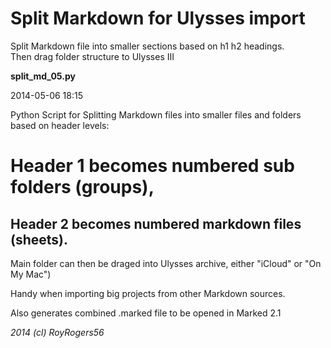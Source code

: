 # Split Markdown for Ulysses import

Split Markdown file into smaller sections based on h1 h2 headings.   
Then drag folder structure to Ulysses III

**split\_md\_05.py**

2014-05-06 18:15 

Python Script for Splitting Markdown files into smaller files and folders
based on header levels:  
  # Header 1 becomes numbered sub folders (groups),   
  ## Header 2 becomes numbered markdown files (sheets).

Main folder can then be draged into Ulysses archive, either "iCloud" or "On My Mac")

Handy when importing big projects from other Markdown sources.

Also generates combined .marked file to be opened in Marked 2.1

_2014 (cl) RoyRogers56_

